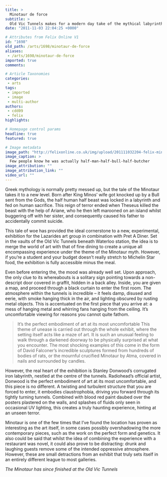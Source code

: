 ```yaml
---
title: >
  Minotaur de force
subtitle: >
  Old Vic Tunnels makes for a modern day take of the mythical labyrinth – complete with bistro
date: "2011-11-03 22:04:25 +0000"

# Attributes from Felix Online V1
id: "1698"
old_path: /arts/1698/minotaur-de-force
aliases:
 - /arts/1698/minotaur-de-force
imported: true
comments:

# Article Taxonomies
categories:
 - arts
tags:
 - imported
 - image
 - multi-author
authors:
 - cdd09
 - felix
highlights:

# Homepage control params
headline: true
featured: true

# Image metadata
image_path: "http://felixonline.co.uk/img/upload/201111032204-felix-mino3.jpg"
image_caption: >
  Few people know he was actually half-man-half-bull-half-butcher
image_attribution: ""
image_attribution_link: ""
video_url: ""
---
```


Greek mythology is normally pretty messed up, but the tale of the Minotaur takes it to a new level. Born after King Minos’ wife got knocked up by a Bull sent from the Gods, the half human half beast was locked in a labyrinth and fed on human sacrifice. This reign of terror ended when Theseus killed the beast with the help of Ariane, who he then left marooned on an island whilst buggering off with her sister, and consequently caused his father to accidentally commit suicide.

This tale of woe has provided the ideal cornerstone to a new, experimental, exhibition for the Lazarides art group in combination with Pret A Diner. Set in the vaults of the Old Vic Tunnels beneath Waterloo station, the idea is to merge the world of art with that of fine dining to create a unique all encompassing experience under the theme of the Minotaur myth. However, if you’re a student and your budget doesn’t really stretch to Michelin Star food, the exhibition is fully accessible minus the meal.

Even before entering the, the mood was already well set. Upon approach, the only clue to its whereabouts is a solitary sign pointing towards a non-descript door covered in graffit, hidden in a back alley. Inside, you are given a map, and proceed through a black curtain to enter the first room. The atmosphere within the tunnels is incredible – it feels damp, disused and eerie, with smoke hanging thick in the air, and lighting obscured by rusting metal objects. This is accentuated on the first piece that you arrive at: a mess of hanging metal and whirring fans hanging from the ceiling. It’s uncomfortable viewing for reasons you cannot quite fathom.
> It’s the perfect embodiment of art at its most uncomfortable
This theme of unease is carried out through the whole exhibit, where the setting itself acts like a maze of art. It is such an unusual feeling to walk through a darkened doorway to be physically surprised at what you encounter. The most shocking examples of this come in the form of David Falconer’s incredible sculptures formed from hundreds of bodies of rats, or the mournful crucified Minotaur by Atma, covered in nails and surrounded by candles.

However, the real heart of the exhibition is Stanley Donwood’s corrugated iron labyrinth, nestled at the centre of the tunnels. Radiohead’s official artist, Donwood is the perfect embodiment of art at its most uncomfortable, and this piece is no different. A twisting and turbulent structure that you are forced to enter, it embodies claustrophobia, driving you forward through its tightly turning tunnels. Combined with blood red paint daubed over the posters plastered on the walls, and splashes of fluids only seen in occasional UV lighting, this creates a truly haunting experience, hinting at an unseen terror.

Minotaur is one of the few times that I’ve found the location has proven as interesting as the art itself, in some cases possibly overshadowing the more contemporary pieces, such as the work on the perfect form and genetics. It also could be said that whilst the idea of combining the experience with a restaurant was novel, it could also prove to be distracting: drunk and laughing guests remove some of the intended oppressive atmosphere. However, these are small detractions from an exhibit that truly sets itself in an entirely different league to most galleries.

_The Minotaur has since finished at the Old Vic Tunnels_
